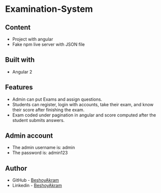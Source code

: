 # Examination-System

## Content

* Project with angular
* Fake npm live server with JSON file

## Built with

* Angular 2

## Features

- Admin can put Exams and assign questions.
- Students can register, login with accounts, take their exam, and know their score after finishing the exam.
- Exam coded under pagination in angular and score computed after the student submits answers.

## Admin account

- The admin username is: admin
- The password is: admin123 

## Author

- GitHub - [BeshoyAkram](https://github.com/Beshoooo)
- Linkedin - [BeshoyAkram](linkedin.com/in/beshoy-akram-15b493158)
